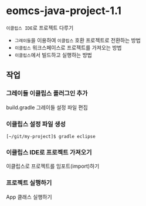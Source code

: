# eomcs-java-project-1.1

`이클립스 IDE`로 프로젝트 다루기

- `그레이들`을 이용하여 `이클립스` 호환 프로젝트로 전환하는 방법
- `이클립스` 워크스페이스로 프로젝트를 가져오는 방법
- `이클립스`에서 빌드하고 실행하는 방법

## 작업

### 그레이들 이클립스 플러그인 추가

build.gradle 그레이들 설정 파일 편집

### 이클립스 설정 파일 생성

```
[~/git/my-project]$ gradle eclipse
```

### 이클립스 IDE로 프로젝트 가져오기

이클립스로 프로젝트를 임포트(import)하기 

### 프로젝트 실행하기

App 클래스 실행하기